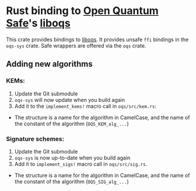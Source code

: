 # Rust binding to [Open Quantum Safe][oqs]'s [liboqs][]

This crate provides bindings to [liboqs][]. It provides unsafe `ffi` bindings in the `oqs-sys` crate.
Safe wrappers are offered via the `oqs` crate.


## Adding new algorithms

### KEMs:

1. Update the Git submodule
1. `oqs-sys` will now update when you build again
1. Add it to the ``implement_kems!`` macro call in ``oqs/src/kem.rs``:
  * The structure is a name for the algorithm in CamelCase, and the name of the constant of the algorithm (``OQS_KEM_alg_...``)

### Signature schemes:

1. Update the Git submodule
1. `oqs-sys` is now up-to-date when you build again
1. Add it to ``implement_sigs!`` macro call in ``oqs/src/sig.rs``.
  * The structure is a name for the algorithm in CamelCase, and the name of the constant of the algorithm (``OQS_SIG_alg_...``)

[oqs]: https://openquantumsafe.org
[liboqs]: https://github.com/Open-Quantum-Safe/liboqs
